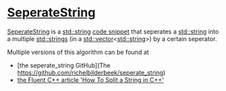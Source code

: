 # [SeperateString](CppSeperateString.md)

[SeperateString](CppSeperateString.md) is a
[std::string](CppStdString.md) [code snippet](CppCodeSnippets.md) that
seperates a [std::string](CppStdString.md) into a multiple
[std::strings](CppStdString.md) (in a
[std::vector](CppStdVector.md)&lt;[std::string](CppStdString.md)&gt;) by
a certain seperator.

Multiple versions of this algorithm can be found at

 * [the seperate_string GitHub](The https://github.com/richelbilderbeek/seperate_string)
 * [the Fluent C++ article 'How To Split a String in C++'](http://www.fluentcpp.com/2017/04/21/how-to-split-a-string-in-c)
